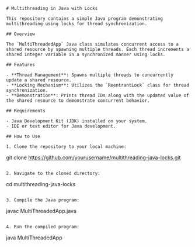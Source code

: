 
```
# Multithreading in Java with Locks

This repository contains a simple Java program demonstrating multithreading using locks for thread synchronization.

## Overview

The `MultiThreadedApp` Java class simulates concurrent access to a shared resource by spawning multiple threads. Each thread increments a shared integer variable in a synchronized manner using locks.

## Features

- **Thread Management**: Spawns multiple threads to concurrently update a shared resource.
- **Locking Mechanism**: Utilizes the `ReentrantLock` class for thread synchronization.
- **Demonstration**: Prints thread IDs along with the updated value of the shared resource to demonstrate concurrent behavior.

## Requirements

- Java Development Kit (JDK) installed on your system.
- IDE or text editor for Java development.

## How to Use

1. Clone the repository to your local machine:

```
git clone https://github.com/yourusername/multithreading-java-locks.git
```

2. Navigate to the cloned directory:

```
cd multithreading-java-locks
```

3. Compile the Java program:

```
javac MultiThreadedApp.java
```

4. Run the compiled program:

```
java MultiThreadedApp
```

